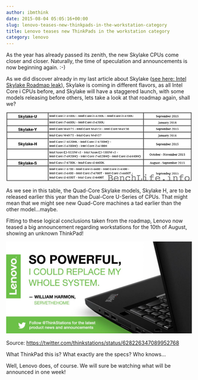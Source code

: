 ```yaml
---
author: ibmthink
date: 2015-08-04 05:05:16+00:00
slug: lenovo-teases-new-thinkpads-in-the-workstation-category
title: Lenovo teases new ThinkPads in the workstation category
category: lenovo
---
```

As the year has already passed its zenith, the new Skylake CPUs come closer and closer. Naturally, the time of speculation and announcements is now beginning again. :-)

As we did discover already in my last article about Skylake ([see here: Intel Skylake Roadmap leak](/blog/2015/05/intel-skylake-roadmap-leak-plattform-overview-and-thinkpad-speculation/)), Skylake is coming in different flavors, as all Intel Core i CPUs before, and Skylake will have a staggered launch, with some models releasing before others, lets take a look at that roadmap again, shall we?

[![intel-skylake-schedule](/assets/img/posts/thinkscopes/2015/08/intel-skylake-schedule.jpg)](/assets/img/posts/thinkscopes/2015/08/intel-skylake-schedule.jpg)

As we see in this table, the Quad-Core Skylake models, Skylake H, are to be released earlier this year than the Dual-Core U-Series of CPUs. That might mean that we might see new Quad-Core machines a tad earlier than the other model...maybe.

Fitting to these logical conclusions taken from the roadmap, Lenovo now teased a big announcement regarding workstations for the 10th of August, showing an unknown ThinkPad!

[![CLfoiLhWEAAACPA](/assets/img/posts/thinkscopes/2015/08/CLfoiLhWEAAACPA.jpg)](/assets/img/posts/thinkscopes/2015/08/CLfoiLhWEAAACPA.jpg)

Source: https://twitter.com/thinkstations/status/628226347089952768

What ThinkPad this is? What exactly are the specs? Who knows...

Well, Lenovo does, of course. We will sure be watching what will be announced in one week!
